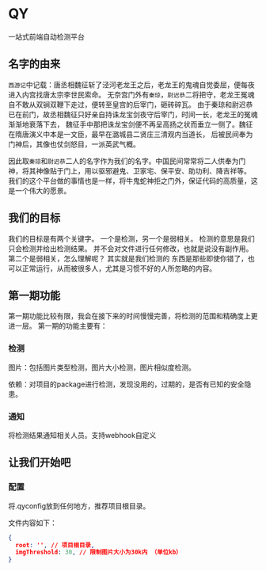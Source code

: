 # QY
一站式前端自动检测平台
## 名字的由来
`西游记`中记载：唐丞相魏征斩了泾河老龙王之后，老龙王的鬼魂自觉委屈，便每夜进入内宫找唐太宗李世民索命。
无奈宫门外有`秦琼`，`尉迟恭`二将把守，老龙王冤魂自不敢从双锏双鞭下走过，便转至皇宫的后宰门，砸砖碎瓦。
由于秦琼和尉迟恭已在前门，故丞相魏征只好亲自持诛龙宝剑夜守后宰门，时间一长，老龙王的冤魂渐渐地衰落下去，
魏征手中那把诛龙宝剑便不再呈高扬之状而垂立一侧了。魏征在隋唐演义中本是一文臣，最早在潞城县二贤庄三清观内当道长，
后被民间奉为门神后，其像也仗剑怒目，一派英武气概。

因此取`秦琼`和`尉迟恭`二人的名字作为我们的名字。中国民间常常将二人供奉为门神，将其神像贴于门上，用以驱邪避鬼、卫家宅、保平安、助功利、降吉祥等。
我们的这个平台做的事情也是一样，将牛鬼蛇神拒之门外，保证代码的高质量，这是一个伟大的愿景。

## 我们的目标
我们的目标是有两个关键字。 一个是检测，另一个是弱相关。 检测的意思是我们只会检测并给出检测结果。
并不会对文件进行任何修改，也就是说没有副作用。第二个是弱相关，怎么理解呢？ 其实就是我们检测的
东西是那些即使你错了，也可以正常运行，从而被很多人，尤其是习惯不好的人所忽略的内容。

## 第一期功能
第一期功能比较有限，我会在接下来的时间慢慢完善，将检测的范围和精确度上更进一层。
第一期的功能主要有：

### 检测
图片：包括图片类型检测，图片大小检测，图片相似度检测。

依赖：对项目的package进行检测，发现没用的，过期的，是否有已知的安全隐患。
### 通知
将检测结果通知相关人员。支持webhook自定义

## 让我们开始吧

### 配置
将.qyconfig放到任何地方，推荐项目根目录。

文件内容如下：

```json
{
  root: '', // 项目根目录,
  imgThreshold: 30, // 限制图片大小为30k内 （单位kb）
}

```
